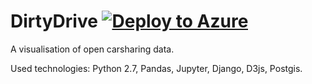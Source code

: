 # DirtyDrive [![Deploy to Azure](http://azuredeploy.net/deploybutton.png)](https://azuredeploy.net/)

A visualisation of open carsharing data.


Used technologies: Python 2.7, Pandas, Jupyter, Django, D3js, Postgis.

